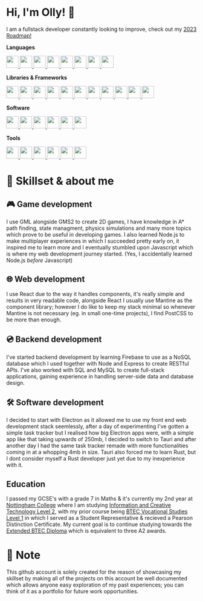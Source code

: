 # Hi, I'm Olly! 👋
I am a fullstack developer constantly looking to improve, check out my [2023 Roadmap!](https://ollyfn.github.io/)

**Languages**
<div>
  <a href="https://developer.mozilla.org/en-US/docs/Learn/JavaScript/First_steps/What_is_JavaScript">
  <img src="https://cdn.simpleicons.org/javascript/black/white" width="32px" height="32px" />
  </a>
  <a href="https://www.typescriptlang.org/">
  <img src="https://cdn.simpleicons.org/typescript/black/white" width="32px" height="32px" />
  </a>
  <a href="https://en.wikipedia.org/wiki/HTML">
  <img src="https://cdn.simpleicons.org/html5/black/white" width="32px" height="32px" />
  </a>
  <a href="https://en.wikipedia.org/wiki/CSS">
  <img src="https://cdn.simpleicons.org/css3/black/white" width="32px" height="32px" />
  </a>
  <a href="https://svelte.dev/">
  <img src="https://cdn.simpleicons.org/svelte/black/white" width="32px" height="32px" />
  </a>
  <a href="https://gamemaker.io/">
  <img src="https://cdn.simpleicons.org/gamemaker/black/white" width="32px" height="32px" />
  </a>
  <a href="https://en.wikipedia.org/wiki/Markdown">
  <img src="https://cdn.simpleicons.org/markdown/black/white" width="32px" height="32px" />
  </a>
  <a href="https://en.wikipedia.org/wiki/SVG">
  <img src="https://cdn.simpleicons.org/svg/black/white" width="32px" height="32px" />
  </a>
</div>

**Libraries & Frameworks**
<div>
  <a href="https://react.dev/">
  <img src="https://cdn.simpleicons.org/react/black/white" width="32px" height="32px" />
  </a>
  <a href="https://nodejs.org">
  <img src="https://cdn.simpleicons.org/nodedotjs/black/white" width="32px" height="32px" />
  </a>
  <a href="https://expressjs.com/">
  <img src="https://cdn.simpleicons.org/express/black/white" width="32px" height="32px" />
  </a>
  <a href="https://mantine.dev/">
  <img src="https://cdn.simpleicons.org/mantine/black/white" width="32px" height="32px" />
  </a>
  <a href="https://jestjs.io/">
  <img src="https://cdn.simpleicons.org/jest/black/white" width="32px" height="32px" />
  </a>
  <a href="https://www.npmjs.com/package/babel-plugin-react-css-modules">
  <img src="https://cdn.simpleicons.org/cssmodules/black/white" width="32px" height="32px" />
  </a>
  <a href="https://postcss.org/">
  <img src="https://cdn.simpleicons.org/postcss/black/white" width="32px" height="32px" />
  </a>
  <a href="https://www.electronjs.org/">
  <img src="https://cdn.simpleicons.org/electron/black/white" width="32px" height="32px" />
  </a>
  <a href="https://tauri.app/">
  <img src="https://cdn.simpleicons.org/tauri/black/white" width="32px" height="32px" />
  </a>
  <a href="https://www.dotenv.org/">
  <img src="https://cdn.simpleicons.org/dotenv/black/white" width="32px" height="32px" />
  </a>
  <a href="https://socket.io/">
  <img src="https://cdn.simpleicons.org/socketdotio/black/white" width="32px" height="32px" />
  </a>
</div>

**Software**
<div>
  <a href="https://www.mysql.com/">
  <img src="https://cdn.simpleicons.org/mysql/black/white" width="32px" height="32px" />
  </a>
  <a href="https://code.visualstudio.com/">
  <img src="https://cdn.simpleicons.org/visualstudiocode/black/white" width="32px" height="32px" />
  </a>
  <a href="https://git-scm.com/">
  <img src="https://cdn.simpleicons.org/git/black/white" width="32px" height="32px" />
  </a>
  <a href="https://www.adobe.com/uk/products/photoshop">
  <img src="https://cdn.simpleicons.org/adobephotoshop/black/white" width="32px" height="32px" />
  </a>
  <a href="https://www.adobe.com/uk/products/premiere">
  <img src="https://cdn.simpleicons.org/adobepremierepro/black/white" width="32px" height="32px" />
  </a>
  <a href="https://www.blender.org/">
  <img src="https://cdn.simpleicons.org/blender/black/white" width="32px" height="32px" />
  </a>
</div>

**Tools**
<div>
  <a href="https://firebase.google.com/">
  <img src="https://cdn.simpleicons.org/firebase/black/white" width="32px" height="32px" />
  </a>
  <a href="https://vitejs.dev/">
  <img src="https://cdn.simpleicons.org/vite/black/white" width="32px" height="32px" />
  </a>
  <a href="https://github.com/">
  <img src="https://cdn.simpleicons.org/github/black/white" width="32px" height="32px" />
  </a>
  <a href="https://www.canva.com/">
  <img src="https://cdn.simpleicons.org/canva/black/white" width="32px" height="32px" />
  </a>
  <a href="https://www.npmjs.com/">
  <img src="https://cdn.simpleicons.org/npm/black/white" width="32px" height="32px" />
  </a>
  <a href="https://trello.com/">
  <img src="https://cdn.simpleicons.org/trello/black/white" width="32px" height="32px" />
  </a>
</div>

# 🧑‍ Skillset & about me 
## 🎮 Game development
I use GML alongside GMS2 to create 2D games, I have knowledge in A* path finding, state managment, physics simulations and many more topics which prove to be useful in developing games. I also learned Node.js to make multiplayer experiences in which I succeeded pretty early on, it inspired me to learn more and I eventually stumbled upon Javascript which is where my web development journey started. (Yes, I accidentally 
learned Node.js *before* Javascript)

## 🌐 Web development
I use React due to the way it handles components, it's really simple and results in very readable code, alongside React I usually use Mantine as the component library; however I do like to keep my stack minimal so whenever Mantine is not necessary (eg. in small one-time projects), I find PostCSS to be more than enough.

## 💿 Backend development
I've started backend development by learning Firebase to use as a NoSQL database which I used together with Node and Express to create RESTful APIs. I've also worked with SQL and MySQL to create full-stack applications, gaining experience in handling server-side data and database design.

## 🛠️ Software development
I decided to start with Electron as it allowed me to use my front end web development stack seemlessly, after a day of experimenting I've gotten a simple task tracker but I realised how big Electron apps were, with a simple app like that taking upwards of 250mb, I decided to switch to Tauri and after another day I had the same task tracker remade with more functionalities coming in at a whopping 4mb in size. Tauri also forced me to learn Rust, but I dont consider myself a Rust developer just yet due to my inexperience with it.

## Education
I passed my GCSE's with a grade 7 in Maths & it's currently my 2nd year at [Nottingham College](https://www.nottinghamcollege.ac.uk/) where I am studying [Information and Creative Technology Level 2](https://www.nottinghamcollege.ac.uk/courses/information-and-creative-technology-btec-level-1-full-time), with my prior course being [BTEC Vocational Studies Level 1](https://www.nottinghamcollege.ac.uk/courses/progress-to-level-2) in which I served as a Student Representative & recieved a Pearson Distinction Certificate. My current goal is to continue studying towards the [Extended BTEC Diploma](https://en.wikipedia.org/wiki/BTEC_Extended_Diploma) which is equivalent to three A2 awards.
# 📕 Note
This github account is solely created for the reason of showcasing my skillset by making all of the projects on this account be well documented which allows anyone easy exploration of my past experiences; you can think of it as a portfolio for future work opportunities.
